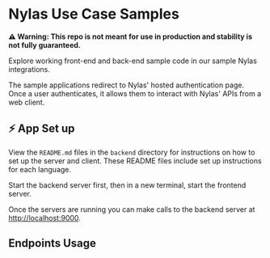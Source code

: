 # Nylas Use Case Samples

**⚠️ Warning: This repo is not meant for use in production and stability is not fully guaranteed.**

Explore working front-end and back-end sample code in our sample Nylas integrations.

The sample applications redirect to Nylas' hosted authentication page. Once a user authenticates, it allows them to interact with Nylas' APIs from a web client.

## ⚡️ App Set up

View the `README.md` files in the `backend` directory for instructions on how to set up the server and client. These README files include set up instructions for each language.

Start the backend server first, then in a new terminal, start the frontend server.

Once the servers are running you can make calls to the backend server at [http://localhost:9000](http://localhost:9000).

## Endpoints Usage
